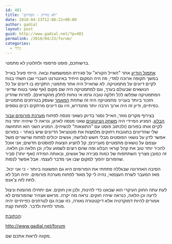 ```yaml
---
id: 481
title: 'לא מדויק - הפורום'
date: 2010-04-23T12:08:21+00:00
author: gadial
layout: post
guid: http://www.gadial.net/?p=481
permalink: /2010/04/23/forum/
categories:
  - כללי
---
```

ברשותכם, פוסט פרסומי ולחלוטין לא מתמטי.

[אתמול הודיע](http://www.haayal.co.il/story_3201) אתר "האייל הקורא" על סגירתו הממשמשת ובאה. הייתי פעיל באייל במשך תקופה ארוכה למדי, וזה היה המקום היחיד באינטרנט העברי שבו חשתי בנוח לקיים דיונים על מתמטיקה. לא שהאייל היה אתר מתמטי; התקיימו בו דיונים על כל הנושאים שבעולם בערך, וגם למתמטיקה היה שם מקום (אף שאני בטוח שדיוני המתמטיקה שפלשו לכל חלקה טובה גרמו אי נוחות לחלק מהקוראים). למרות שהדיון הזכור ביותר בענייני מתמטיקה היה זה שתחת [המאמר](http://www.haayal.co.il/story?id=1571) שעסק בטרחנים מתמטיים כפיתיים, ודיון זה היה ארוך הרבה יותר מהנדרש, היו גם דיונים מרתקים רבים נוספים.

בצירוף מקרים מוזר, האייל נסגר בדיוק כשאני מנסה לפתוח [מערכת פורומים עבור הבלוג](http://www.gadial.net/forum). המניע המיידי היה [משחק הציטוטים](http://www.gadial.net/?p=446) שאני מנסה לארגן, ונראה לי שיהיה יותר נוח לקיים אותו בפורום (ולכתוב פוסט עם "התוצאות" לכשיהיו). המניע השני הוא התחושה שלי שהדיונים בתגובות רחוקים מלמצות את פוטנציאל הדיונים שיש באתר - בפורום אפשר לדון על נושאי הפוסטים מבלי חשש לגלישה; אנשים יכולים לפתוח שרשורים משל עצמם על נושאים מתמטיים מעניינים; קל להציע הצעות לפוסטים חדשים; אני אוכל להכיר יותר טוב את קהל קוראי הבלוג ומה שהם רוצים לשמוע עליו; וכן הלאה וכן הלאה. זה כמובן מצריך השתתפות של כמות סבירה של אנשים, ובאותה המידה (ואף יותר) סביר שהפורום יהפוך למקום שבו אני מדבר לעצמי. אבל אפשר לנסות.

הסיבה האחרונה שבגללה פתחתי את הפורומים היא גם הפשוטה ביותר - כי אני יכול. מאז המעבר לשרת העצמאי, נהיה לי קל מאוד לפתוח מערכת פורומים. יהיה חבל לא לתת לזה צ'אנס.

לעת עתה החוק העיקרי הוא שבאנו כדי להינות, ולכן אין חוקים. אם יתחילו מהומות וניצול לרעה וכן הלאה, כנראה שיהיו חוקים. נראה מה יקרה. מראש אצהיר שהפורומים לא אמורים להיות דמוקרטיה אלא דיקטטורה נאורה, כזו שבה גם לטרחנים כפייתיים יהיה מותר לחיות ולדבר. לפחות קצת.

[הכתובת](http://www.gadial.net/forum):

http://www.gadial.net/forum

מקווה לראות אתכם שם.